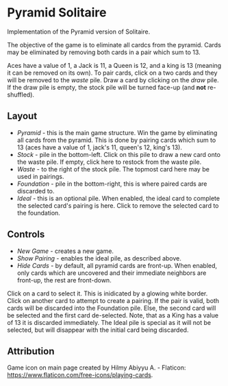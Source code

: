# Pyramid Solitaire

Implementation of the Pyramid version of Solitaire.

The objective of the game is to eliminate all cardcs from the pyramid. Cards may be eliminated by removing both cards in a pair which sum to 13.

Aces have a value of 1, a Jack is 11, a Queen is 12, and a king is 13 (meaning it can be removed on its own). To pair cards, click on a two cards and they will be removed to the *waste* pile. Draw a card by clicking on the *draw* pile. If the draw pile is empty, the stock pile will be turned face-up (and **not** re-shuffled).

## Layout

- *Pyramid* - this is the main game structure. Win the game by eliminating all cards from the pyramid. This is done by pairing cards which sum to 13 (aces have a value of 1, jack's 11, queen's 12, king's 13).
- *Stock* - pile in the bottom-left. Click on this pile to draw a new card onto the waste pile. If empty, click here to restock from the waste pile.
- *Waste* - to the right of the stock pile. The topmost card here may be used in pairings.
- *Foundation* - pile in the bottom-right, this is where paired cards are discarded to.
- *Ideal* - this is an optional pile. When enabled, the ideal card to complete the selected card's pairing is here. Click to remove the selected card to the foundation.

## Controls

- *New Game* - creates a new game.
- *Show Pairing* - enables the ideal pile, as described above.
- *Hide Cards* - by default, all pyramid cards are front-up. When enabled, only cards which are uncovered and their immediate neighbors are front-up, the rest are front-down.

Click on a card to select it. This is inidicated by a glowing white border. Click on another card to attempt to create a pairing. If the pair is valid, both cards will be discarded into the Foundation pile. Else, the second card will be selected and the first card de-selected. Note, that as a King has a value of 13 it is discarded immediately. The Ideal pile is special as it will not be selected, but will disappear with the initial card being discarded.

## Attribution
Game icon on main page created by Hilmy Abiyyu A. - Flaticon: https://www.flaticon.com/free-icons/playing-cards.
